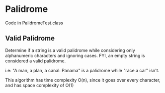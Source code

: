 # Palidrome

Code in PalidromeTest.class

## Valid Palidrome

Determine if a string is a valid palidrome while considering only alphanumeric characters and ignoring cases.
FYI, an empty string is considered a valid palidrome.

i.e: "A man, a plan, a canal: Panama" is a palidrome while "race a car" isn't.

This algorithm has time complexity O(n), since it goes over every character, and has space complexity of O(1)



